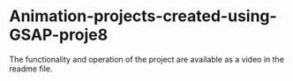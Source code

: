 # Animation-projects-created-using-GSAP-proje8
The functionality and operation of the project are available as a video in the readme file.
